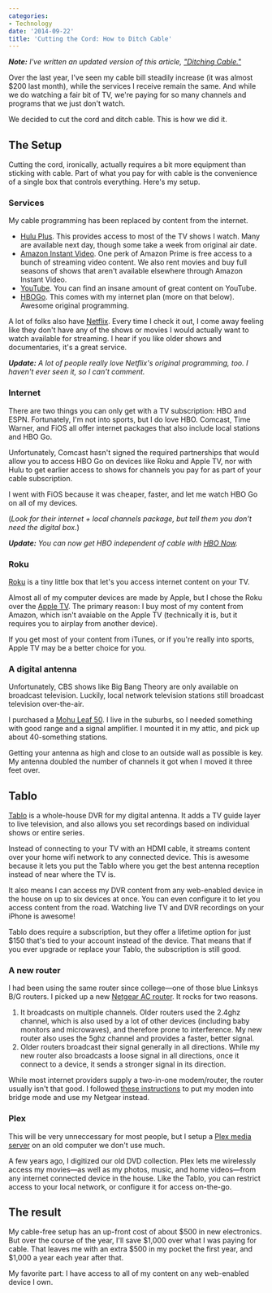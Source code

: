 ```yaml
---
categories:
- Technology
date: '2014-09-22'
title: 'Cutting the Cord: How to Ditch Cable'
---
```


***Note:*** *I've written an updated version of this article, ["Ditching Cable."](https://gomakethings.com/ditching-cable/)*

Over the last year, I've seen my cable bill steadily increase (it was almost $200 last month), while the services I receive remain the same. And while we do watching a fair bit of TV, we're paying for so many channels and programs that we just don't watch.

We decided to cut the cord and ditch cable. This is how we did it.

<!--more-->

## The Setup

Cutting the cord, ironically, actually requires a bit more equipment than sticking with cable. Part of what you pay for with cable is the convenience of a single box that controls everything. Here's my setup.

### Services

My cable programming has been replaced by content from the internet.

- [Hulu Plus](http://www.hulu.com/plus). This provides access to most of the TV shows I watch. Many are available next day, though some take a week from original air date.
- [Amazon Instant Video](http://www.amazon.com/Instant-Video/). One perk of Amazon Prime is free access to a bunch of streaming video content. We also rent movies and buy full seasons of shows that aren't available elsewhere through Amazon Instant Video.
- [YouTube](https://www.youtube.com/). You can find an insane amount of great content on YouTube.
- [HBOGo](http://hbogo.com). This comes with my internet plan (more on that below). Awesome original programming.

A lot of folks also have [Netflix](https://www.netflix.com/). Every time I check it out, I come away feeling like they don't have any of the shows or movies I would actually want to watch available for streaming. I hear if you like older shows and documentaries, it's a great service.

***Update:*** *A lot of people really love Netflix's original programming, too. I haven't ever seen it, so I can't comment.*

### Internet

There are two things you can only get with a TV subscription: HBO and ESPN. Fortunately, I'm not into sports, but I do love HBO. Comcast, Time Warner, and FiOS all offer internet packages that also include local stations and HBO Go.

Unfortunately, Comcast hasn't signed the required partnerships that would allow you to access HBO Go on devices like Roku and Apple TV, nor with Hulu to get earlier access to shows for channels you pay for as part of your cable subscription.

I went with FiOS because it was cheaper, faster, and let me watch HBO Go on all of my devices.

(*Look for their internet + local channels package, but tell them you don't need the digital box.*)

***Update:*** *You can now get HBO independent of cable with [HBO Now](https://order.hbonow.com/).*

### Roku

[Roku](https://www.roku.com/products/roku-3) is a tiny little box that let's you access internet content on your TV.

Almost all of my computer devices are made by Apple, but I chose the Roku over the [Apple TV](https://www.apple.com/appletv/). The primary reason: I buy most of my content from Amazon, which isn't avaiable on the Apple TV (technically it is, but it requires you to airplay from another device).

If you get most of your content from iTunes, or if you're really into sports, Apple TV may be a better choice for you.

### A digital antenna

Unfortunately, CBS shows like Big Bang Theory are only available on broadcast television. Luckily, local network television stations still broadcast television over-the-air.

I purchased a [Mohu Leaf 50](http://www.gomohu.com/shop/temp-ultimate50.html). I live in the suburbs, so I needed something with good range and a signal amplifier. I mounted it in my attic, and pick up about 40-something stations.

Getting your antenna as high and close to an outside wall as possible is key. My antenna doubled the number of channels it got when I moved it three feet over.

## Tablo

[Tablo](http://www.tablotv.com/) is a whole-house DVR for my digital antenna. It adds a TV guide layer to live television, and also allows you set recordings based on individual shows or entire series.

Instead of connecting to your TV with an HDMI cable, it streams content over your home wifi network to any connected device. This is awesome because it lets you put the Tablo where you get the best antenna reception instead of near where the TV is.

It also means I can access my DVR content from any web-enabled device in the house on up to six devices at once. You can even configure it to let you access content from the road. Watching live TV and DVR recordings on your iPhone is awesome!

Tablo does require a subscription, but they offer a lifetime option for just $150 that's tied to your account instead of the device. That means that if you ever upgrade or replace your Tablo, the subscription is still good.


### A new router

I had been using the same router since college&mdash;one of those blue Linksys B/G routers. I picked up a new [Netgear AC router](http://thewirecutter.com/reviews/best-wi-fi-router/). It rocks for two reasons.

1. It broadcasts on multiple channels. Older routers used the 2.4ghz channel, which is also used by a lot of other devices (including baby monitors and microwaves), and therefore prone to interference. My new router also uses the 5ghz channel and provides a faster, better signal.
2. Older routers broadcast their signal generally in all directions. While my new router also broadcasts a loose signal in all directions, once it connect to a device, it sends a stronger signal in its direction.

While most internet providers supply a two-in-one modem/router, the router usually isn't that good. I followed [these instructions](http://jmikola.net/blog/fios-actiontec/) to put my moden into bridge mode and use my Netgear instead.

### Plex

This will be very unneccessary for most people, but I setup a [Plex media server](https://plex.tv/) on an old computer we don't use much.

A few years ago, I digitized our old DVD collection. Plex lets me wirelessly access my movies&mdash;as well as my photos, music, and home videos&mdash;from any internet connected device in the house. Like the Tablo, you can restrict access to your local network, or configure it for access on-the-go.

## The result

My cable-free setup has an up-front cost of about $500 in new electronics. But over the course of the year, I'll save $1,000 over what I was paying for cable. That leaves me with an extra $500 in my pocket the first year, and $1,000 a year each year after that.

My favorite part: I have access to all of my content on any web-enabled device I own.